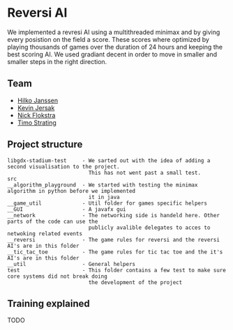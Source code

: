 # Reversi AI

We implemented a revresi AI using a multithreaded minimax and by giving every posistion on the field a score.
These scores where optimized by playing thousands of games over the duration of 24 hours and keeping the best scoring AI.
We used gradiant decent in order to move in smaller and smaller steps in the right direction.

## Team

* [Hilko Janssen](https://github.com/hilkojj)
* [Kevin Jersak](https://github.com/Fjjersak)
* [Nick Flokstra](https://github.com/NickFlok)
* [Timo Strating](https://github.com/timostrating)

## Project structure
```
libgdx-stadium-test     - We sarted out with the idea of adding a second visualisation to the project. 
                          This has not went past a small test.
src
__algorithm_playground  - We started with testing the minimax algorithm in python before we implemented 
                          it in java
__game_util             - Util folder for games specific helpers
__GUI                   - A javafx gui
__network               - The networking side is handeld here. Other parts of the code can use the 
                          publicly avalible delegates to acces to netwoking related events
__reversi               - The game rules for reversi and the reversi AI's are in this folder
__tic_tac_toe           - The game rules for tic tac toe and the it's AI's are in this folder
__util                  - General helpers
test                    - This folder contains a few test to make sure core systems did not break doing 
                          the development of the project
```
## Training explained

TODO
